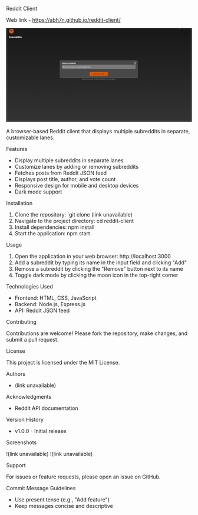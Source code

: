 Reddit Client

Web link - https://abh7n.github.io/reddit-client/

![](reddit-client.png)

A browser-based Reddit client that displays multiple subreddits in separate, customizable lanes.

Features

- Display multiple subreddits in separate lanes
- Customize lanes by adding or removing subreddits
- Fetches posts from Reddit JSON feed
- Displays post title, author, and vote count
- Responsive design for mobile and desktop devices
- Dark mode support

Installation

1. Clone the repository: `git clone (link unavailable)
2. Navigate to the project directory: cd reddit-client
3. Install dependencies: npm install
4. Start the application: npm start

Usage

1. Open the application in your web browser: http://localhost:3000
2. Add a subreddit by typing its name in the input field and clicking "Add"
3. Remove a subreddit by clicking the "Remove" button next to its name
4. Toggle dark mode by clicking the moon icon in the top-right corner

Technologies Used

- Frontend: HTML, CSS, JavaScript
- Backend: Node.js, Express.js
- API: Reddit JSON feed

Contributing

Contributions are welcome! Please fork the repository, make changes, and submit a pull request.

License

This project is licensed under the MIT License.

Authors

- (link unavailable)

Acknowledgments

- Reddit API documentation

Version History

- v1.0.0 - Initial release

Screenshots

!(link unavailable)
!(link unavailable)

Support

For issues or feature requests, please open an issue on GitHub.

Commit Message Guidelines

- Use present tense (e.g., "Add feature")
- Keep messages concise and descriptive
